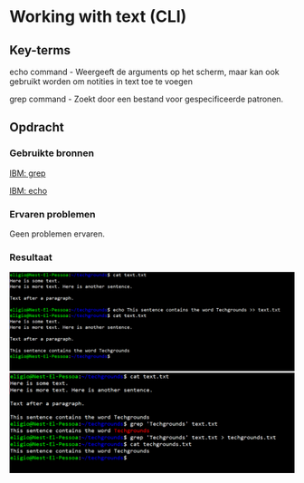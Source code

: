# Working with text (CLI)



## Key-terms

echo command - Weergeeft de arguments op het scherm, maar kan ook gebruikt worden om notities in text toe te voegen

grep command - Zoekt door een bestand voor gespecificeerde patronen.


## Opdracht
### Gebruikte bronnen

[IBM: grep](https://www.ibm.com/docs/en/aix/7.2?topic=files-finding-text-strings-within-grep-command)

[IBM: echo](https://www.ibm.com/docs/en/aix/7.2?topic=redirection-appending-single-line-text-file-echo-command)

### Ervaren problemen

Geen problemen ervaren.

### Resultaat

![screenshot 1](https://github.com/techgrounds/techgrounds-EligioPessoa/blob/main/00_includes/Opdracht_3-1.png)
![screenshot 2](https://github.com/techgrounds/techgrounds-EligioPessoa/blob/main/00_includes/Opdracht_3-2.png)
